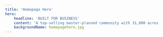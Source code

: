 ```yaml
---
title: 'Homepage Hero'
hero:
    headline: 'BUILT FOR BUSINESS'
    content: 'A top-selling master-planned community with 31,000 acres and 10 million square feet of commercial, retail and industrial space, Lakewood Ranch is the ideal place for your business to call home.'
    backgroundName: homepagehero.jpg
---
```


